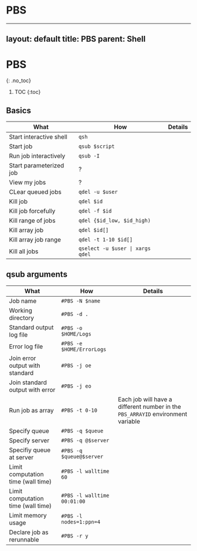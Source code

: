 # PBS
---
layout: default
title: PBS
parent: Shell
---

# PBS
{: .no_toc}

1. TOC
{:toc}

## Basics

| What | How | Details |
|---|---|---|
| Start interactive shell | `qsh` | |
| Start job | `qsub $script` | |
| Run job interactively | `qsub -I` | |
| Start parameterized job | ? | |
| View my jobs | ? | | 
| CLear queued jobs | `qdel -u $user` | |
| Kill job | `qdel $id` | |
| Kill job forcefully | `qdel -f $id` | |
| Kill range of jobs | `qdel {$id_low, $id_high)` | |
| Kill array job | `qdel $id[]` | |
| Kill array job range | `qdel -t 1-10 $id[]` | |
| Kill all jobs | `qselect -u $user \| xargs qdel` | | 

## qsub arguments

| What | How | Details |
|---|---|---|
| Job name | `#PBS -N $name` | |
| Working directory | `#PBS -d .` | |
| Standard output log file | `#PBS -o $HOME/Logs` | |
| Error log file | `#PBS -e $HOME/ErrorLogs` | |
| Join error output with standard | `#PBS -j oe` | |
| Join standard output with error | `#PBS -j eo` | |
| Run job as array | `#PBS -t 0-10` | Each job will have a different number in the `PBS_ARRAYID` environment variable |
| Specify queue | `#PBS -q $queue` | |
| Specify server | `#PBS -q @$server` | |
| Specifiy queue at server | `#PBS -q $queue@$server` | |
| Limit computation time (wall time) | `#PBS -l walltime 60` | |
| Limit computation time (wall time) | `#PBS -l walltime 00:01:00` | |
| Limit memory usage | `#PBS -l nodes=1:ppn=4` | |
| Declare job as rerunnable | `#PBS -r y` | |
